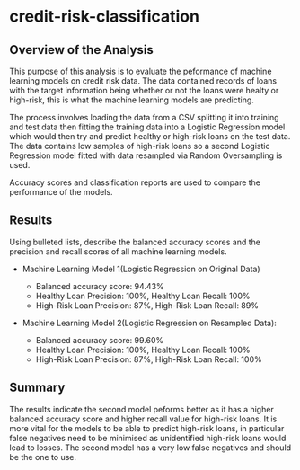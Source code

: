 # credit-risk-classification

## Overview of the Analysis

This purpose of this analysis is to evaluate the peformance of machine learning models on credit risk data. The data contained records of loans with the target information being whether or not the loans were healty or high-risk, this is what the machine learning models are predicting.

The process involves loading the data from a CSV splitting it into training and test data then fitting the training data into a Logistic Regression model which would then try and predict healthy or high-risk loans on the test data. The data contains low samples of high-risk loans so a second Logistic Regression model fitted with data resampled via Random Oversampling is used.

Accuracy scores and classification reports are used to compare the performance of the models.

## Results

Using bulleted lists, describe the balanced accuracy scores and the precision and recall scores of all machine learning models.

* Machine Learning Model 1(Logistic Regression on Original Data)
  - Balanced accuracy score: 94.43%
  - Healthy Loan Precision: 100%, Healthy Loan Recall: 100%
  - High-Risk Loan Precision: 87%, High-Risk Loan Recall: 89%



* Machine Learning Model 2(Logistic Regression on Resampled Data):
  - Balanced accuracy score: 99.60%
  - Healthy Loan Precision: 100%, Healthy Loan Recall: 100%
  - High-Risk Loan Precision: 87%, High-Risk Loan Recall: 100%

## Summary

The results indicate the second model peforms better as it has a higher balanced accuracy score and higher recall value for high-risk loans. It is more vital for the models to be able to predict high-risk loans, in particular false negatives need to be minimised as unidentified high-risk loans would lead to losses. The second model has a very low false negatives and should be the one to use.
